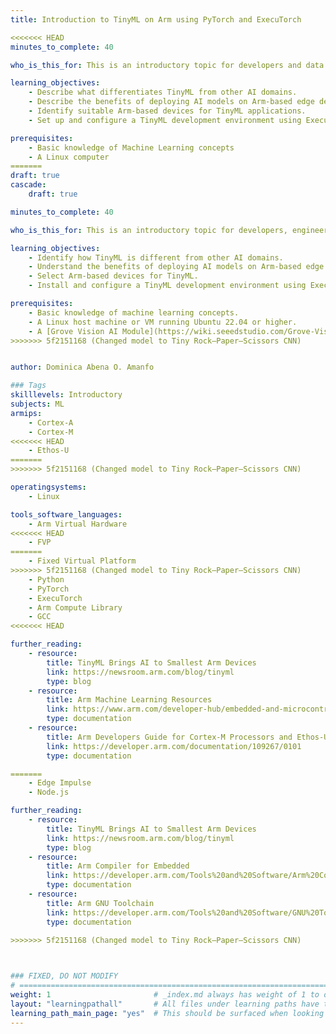 ```yaml
---
title: Introduction to TinyML on Arm using PyTorch and ExecuTorch

<<<<<<< HEAD
minutes_to_complete: 40

who_is_this_for: This is an introductory topic for developers and data scientists new to Tiny Machine Learning (TinyML) who want to explore its potential using PyTorch and ExecuTorch.

learning_objectives:
    - Describe what differentiates TinyML from other AI domains.
    - Describe the benefits of deploying AI models on Arm-based edge devices.
    - Identify suitable Arm-based devices for TinyML applications.
    - Set up and configure a TinyML development environment using ExecuTorch and Corstone-320 Fixed Virtual Platform (FVP).

prerequisites:
    - Basic knowledge of Machine Learning concepts
    - A Linux computer
=======
draft: true
cascade:
    draft: true

minutes_to_complete: 40

who_is_this_for: This is an introductory topic for developers, engineers, and data scientists who are new to TinyML and interested in exploring its potential for edge AI. You will learn how to get started using PyTorch and ExecuTorch for TinyML.

learning_objectives:
    - Identify how TinyML is different from other AI domains.
    - Understand the benefits of deploying AI models on Arm-based edge devices.
    - Select Arm-based devices for TinyML.
    - Install and configure a TinyML development environment using ExecuTorch and the Corstone-320 FVP.

prerequisites:
    - Basic knowledge of machine learning concepts.
    - A Linux host machine or VM running Ubuntu 22.04 or higher.
    - A [Grove Vision AI Module](https://wiki.seeedstudio.com/Grove-Vision-AI-Module/) or an Arm license to run the Corstone-300 Fixed Virtual Platform (FVP).
>>>>>>> 5f2151168 (Changed model to Tiny Rock–Paper–Scissors CNN)


author: Dominica Abena O. Amanfo

### Tags
skilllevels: Introductory
subjects: ML
armips:
    - Cortex-A
    - Cortex-M
<<<<<<< HEAD
    - Ethos-U
=======
>>>>>>> 5f2151168 (Changed model to Tiny Rock–Paper–Scissors CNN)

operatingsystems:
    - Linux

tools_software_languages:
    - Arm Virtual Hardware
<<<<<<< HEAD
    - FVP
=======
    - Fixed Virtual Platform
>>>>>>> 5f2151168 (Changed model to Tiny Rock–Paper–Scissors CNN)
    - Python
    - PyTorch
    - ExecuTorch
    - Arm Compute Library
    - GCC
<<<<<<< HEAD

further_reading:
    - resource:
        title: TinyML Brings AI to Smallest Arm Devices
        link: https://newsroom.arm.com/blog/tinyml
        type: blog
    - resource:
        title: Arm Machine Learning Resources
        link: https://www.arm.com/developer-hub/embedded-and-microcontrollers/ml-solutions/getting-started
        type: documentation
    - resource:
        title: Arm Developers Guide for Cortex-M Processors and Ethos-U NPU
        link: https://developer.arm.com/documentation/109267/0101
        type: documentation

=======
    - Edge Impulse
    - Node.js

further_reading:
    - resource:
        title: TinyML Brings AI to Smallest Arm Devices 
        link: https://newsroom.arm.com/blog/tinyml
        type: blog
    - resource:
        title: Arm Compiler for Embedded
        link: https://developer.arm.com/Tools%20and%20Software/Arm%20Compiler%20for%20Embedded
        type: documentation
    - resource:
        title: Arm GNU Toolchain
        link: https://developer.arm.com/Tools%20and%20Software/GNU%20Toolchain
        type: documentation
    
>>>>>>> 5f2151168 (Changed model to Tiny Rock–Paper–Scissors CNN)



### FIXED, DO NOT MODIFY
# ================================================================================
weight: 1                       # _index.md always has weight of 1 to order correctly
layout: "learningpathall"       # All files under learning paths have this same wrapper
learning_path_main_page: "yes"  # This should be surfaced when looking for related content. Only set for _index.md of learning path content.
---
```

